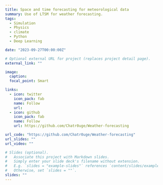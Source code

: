 ```yaml
---
title: Space and time forecasting for meteorological data
summary: Use of LTSM for weather forecasting.
tags:
  - Simulation
  - Physics
  - climate
  - Python
  - Deep Learning

date: "2023-09-27T00:00:00Z"

# Optional external URL for project (replaces project detail page).
external_link: ""

image:
  caption:
  focal_point: Smart

links:
  - icon: twitter
    icon_pack: fab
    name: Follow
    url:
  - icon: github
    icon_pack: fab
    name: Follow
    url: https://github.com/Chatr0uge/Weather-forecasting

url_code: "https://github.com/Chatr0uge/Weather-forecasting"
url_slides: ""
url_video: ""

# Slides (optional).
#   Associate this project with Markdown slides.
#   Simply enter your slide deck's filename without extension.
#   E.g. `slides = "example-slides"` references `content/slides/example-slides.md`.
#   Otherwise, set `slides = ""`.
slides: ""
---
```

